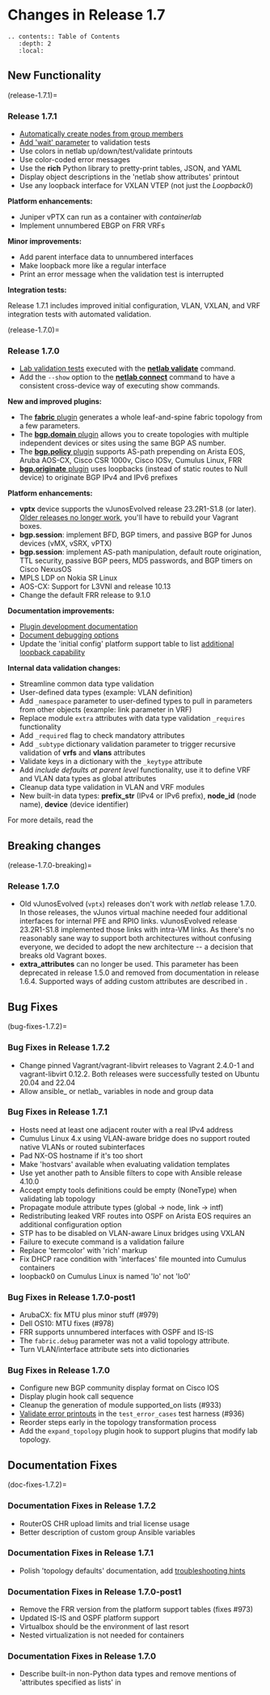 # Changes in Release 1.7

```eval_rst
.. contents:: Table of Contents
   :depth: 2
   :local:
```

## New Functionality

(release-1.7.1)=
### Release 1.7.1

* [Automatically create nodes from group members](groups-auto-create)
* [Add 'wait' parameter](validate-wait) to validation tests
* Use colors in netlab up/down/test/validate printouts
* Use color-coded error messages
* Use the **rich** Python library to pretty-print tables, JSON, and YAML
* Display object descriptions in the 'netlab show attributes' printout
* Use any loopback interface for VXLAN VTEP (not just the *Loopback0*)

**Platform enhancements:**

* Juniper vPTX can run as a container with *containerlab*
* Implement unnumbered EBGP on FRR VRFs

**Minor improvements:**

* Add parent interface data to unnumbered interfaces
* Make loopback more like a regular interface
* Print an error message when the validation test is interrupted

**Integration tests:**

Release 1.7.1 includes improved initial configuration, VLAN, VXLAN, and VRF integration tests with automated validation.

(release-1.7.0)=
### Release 1.7.0

* [Lab validation tests](../topology/validate.md) executed with the **[netlab validate](../netlab/validate.md)** command.
* Add the `--show` option to the **[netlab connect](../netlab/connect.md)** command to have a consistent cross-device way of executing show commands.

**New and improved plugins:**

* The [**fabric** plugin](../plugins/fabric.md) generates a whole leaf-and-spine fabric topology from a few parameters.
* The [**bgp.domain** plugin](../plugins/bgp.domain.md) allows you to create topologies with multiple independent devices or sites using the same BGP AS number.
* The [**bgp.policy** plugin](../plugins/bgp.policy.md) supports AS-path prepending on Arista EOS, Aruba AOS-CX, Cisco CSR 1000v, Cisco IOSv, Cumulus Linux, FRR
* [**bgp.originate** plugin](../plugins/bgp.originate.md) uses loopbacks (instead of static routes to Null device) to originate BGP IPv4 and IPv6 prefixes

**Platform enhancements:**

* **vptx** device supports the vJunosEvolved release 23.2R1-S1.8 (or later). [Older releases no longer work](release-1.7.0-breaking), you'll have to rebuild your Vagrant boxes.
* **bgp.session**: implement BFD, BGP timers, and passive BGP for Junos devices (vMX, vSRX, vPTX)
* **bgp.session**: implement AS-path manipulation, default route origination, TTL security, passive BGP peers, MD5 passwords, and BGP timers on Cisco NexusOS
* MPLS LDP on Nokia SR Linux
* AOS-CX: Support for L3VNI and release 10.13
* Change the default FRR release to 9.1.0

**Documentation improvements:**

* [Plugin development documentation](../dev/plugins.md)
* [Document debugging options](dev-transform-debugging)
* Update the 'initial config' platform support table to list [additional loopback capability](platform-initial-interfaces)

**Internal data validation changes:**

* Streamline common data type validation
* User-defined data types (example: VLAN definition)
* Add `_namespace` parameter to user-defined types to pull in parameters from other objects (example: link parameter in VRF)
* Replace module `extra` attributes with data type validation `_requires` functionality
* Add `_required` flag to check mandatory attributes
* Add `_subtype` dictionary validation parameter to trigger recursive validation of **vrfs** and **vlans** attributes
* Validate keys in a dictionary with the `_keytype` attribute
* Add _include defaults at parent level_ functionality, use it to define VRF and VLAN data types as global attributes
* Cleanup data type validation in VLAN and VRF modules
* New built-in data types: **prefix_str** (IPv4 or IPv6 prefix), **node_id** (node name), **device** (device identifier)

For more details, read the [](../dev/validation.md)

## Breaking changes

(release-1.7.0-breaking)=
### Release 1.7.0

* Old vJunosEvolved (`vptx`) releases don't work with *netlab* release 1.7.0. In those releases, the vJunos virtual machine needed four additional interfaces for internal PFE and RPIO links. vJunosEvolved release 23.2R1-S1.8 implemented those links with intra-VM links. As there's no reasonably sane way to support both architectures without confusing everyone, we decided to adopt the new architecture -- a decision that breaks old Vagrant boxes.
* **extra_attributes** can no longer be used. This parameter has been deprecated in release 1.5.0 and removed from documentation in release 1.6.4. Supported ways of adding custom attributes are described in [](../extend-attributes.md).

## Bug Fixes

(bug-fixes-1.7.2)=
### Bug Fixes in Release 1.7.2

* Change pinned Vagrant/vagrant-libvirt releases to Vagrant 2.4.0-1 and vagrant-libvirt 0.12.2. Both releases were successfully tested on Ubuntu 20.04 and 22.04
* Allow ansible_ or netlab_ variables in node and group data

### Bug Fixes in Release 1.7.1

* Hosts need at least one adjacent router with a real IPv4 address
* Cumulus Linux 4.x using VLAN-aware bridge does no support routed native VLANs or routed subinterfaces
* Pad NX-OS hostname if it's too short
* Make 'hostvars' available when evaluating validation templates
* Use yet another path to Ansible filters to cope with Ansible release 4.10.0
* Accept empty tools definitions could be empty (NoneType) when validating lab topology
* Propagate module attribute types (global -> node, link -> intf)
* Redistributing leaked VRF routes into OSPF on Arista EOS requires an additional configuration option
* STP has to be disabled on VLAN-aware Linux bridges using VXLAN
* Failure to execute command is a validation failure
* Replace 'termcolor' with 'rich' markup
* Fix DHCP race condition with 'interfaces' file mounted into Cumulus containers
* loopback0 on Cumulus Linux is named 'lo' not 'lo0'

### Bug Fixes in Release 1.7.0-post1

* ArubaCX: fix MTU plus minor stuff (#979)
* Dell OS10: MTU fixes (#978)
* FRR supports unnumbered interfaces with OSPF and IS-IS
* The `fabric.debug` parameter was not a valid topology attribute.
* Turn VLAN/interface attribute sets into dictionaries

### Bug Fixes in Release 1.7.0

* Configure new BGP community display format on Cisco IOS
* Display plugin hook call sequence
* Cleanup the generation of module supported_on lists (#933)
* [Validate error printouts](../dev/tests.md) in the `test_error_cases` test harness (#936)
* Reorder steps early in the topology transformation process
* Add the `expand_topology` plugin hook to support plugins that modify lab topology.

## Documentation Fixes

(doc-fixes-1.7.2)=
### Documentation Fixes in Release 1.7.2

* RouterOS CHR upload limits and trial license usage
* Better description of custom group Ansible variables

### Documentation Fixes in Release 1.7.1

* Polish 'topology defaults' documentation, add [troubleshooting hints](defaults-debug)

### Documentation Fixes in Release 1.7.0-post1

* Remove the FRR version from the platform support tables (fixes #973)
* Updated IS-IS and OSPF platform support
* Virtualbox should be the environment of last resort
* Nested virtualization is not needed for containers

### Documentation Fixes in Release 1.7.0

* Describe built-in non-Python data types and remove mentions of 'attributes specified as lists' in [](../dev/validation.md)
